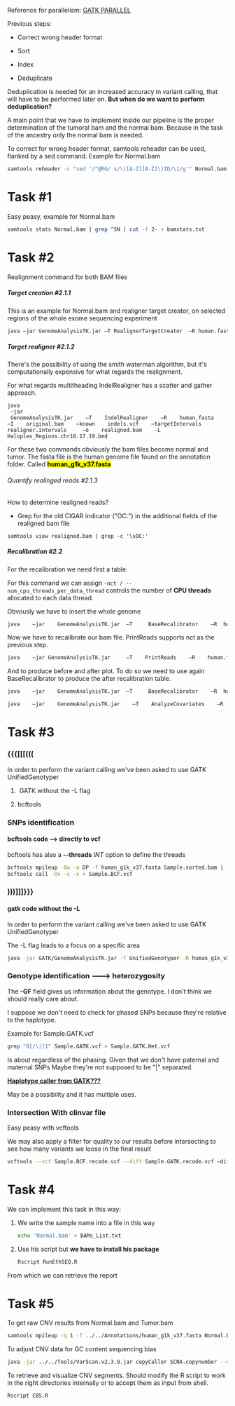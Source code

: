 Reference for parallelism:  [GATK PARALLEL](https://gatkforums.broadinstitute.org/gatk/discussion/1975/how-can-i-use-parallelism-to-make-gatk-tools-run-faster)

Previous steps:

- Correct wrong header format

- Sort

- Index

- Deduplicate

Deduplication is needed for an increased accuracy in variant calling, that will have to be performed later on. **But when do we want to perform deduplication?**



A main point that we have to implement inside our pipeline is the proper determination of the tumoral bam and the normal bam. Because in the task of the ancestry only the normal bam is needed.


To correct for wrong header format, samtools reheader can be used, flanked by a sed command. Example for Normal.bam

```bash
samtools reheader -c "sed '/^@RG/ s/\([A-Z][A-Z]\)ID/\1/g'" Normal.bam > Normal.RGcorrected.bam
```


# Task #1

Easy peasy, example for Normal.bam

```bash
samtools stats Normal.bam | grep ^SN | cut -f 2- > bamstats.txt
```

# Task #2

Realignment command for both BAM files

##### Target creation  #2.1.1

This is an example for Normal.bam and realigner target creator, on selected regions of the whole exome sequencing experiment

```bash
java –jar GenomeAnalysisTK.jar –T RealignerTargetCreator  –R human.fasta –I    Normal.bam    –known    indels.vcf –o realigner.intervals -L Haloplex_Regions.chr16.17.19.bed     
```

##### Target realigner #2.1.2

There's the possibility of using the smith waterman algorithm, but it's computationally expensive for what regards the realignment.

For what regards multitheading IndelRealigner has a scatter and gather approach.

```{bash}
java    
 –jar    
 GenomeAnalysisTK.jar    –T    IndelRealigner    –R    human.fasta    –I    original.bam    –known    indels.vcf    –targetIntervals    realigner.intervals     –o    realigned.bam    -L Haloplex_Regions.chr16.17.19.bed
```

For these two commands obviously the bam files become normal and tumor. The fasta file is the human genome file found on the annotation folder. Called **<mark>human_g1k_v37.fasta</mark>**

###### Quantify realinged reads #2.1.3

How to determine realigned reads?

- Grep for the old CIGAR indicator ("OC:") in the additional fields of the realigned bam file

```{bash}
samtools view realigned.bam | grep -c '\sOC:'
```

##### Recalibration #2.2

For the recalibration we need first a table.

For this command we can assign `-nct / --num_cpu_threads_per_data_thread`  controls the number of **CPU threads** allocated to each data thread.

Obvously we have to insert the whole genome

```bash
java    –jar    GenomeAnalysisTK.jar  –T     BaseRecalibrator    –R  human.fasta     –I  realigned.bam  –knownSites     dbsnp137.vcf       –knownSites gold.standard.indels.vcf –o    recal.table -L Haloplex_Regions.chr16.17.19.bed   
```

Now we have to recalibrate our bam file. PrintReads supports nct as the previous step.

```bash
java    –jar GenomeAnalysisTK.jar     –T    PrintReads    –R    human.fasta    –I     realigned.bam    –BQSR    recal.table    –o    recal.bam  -L Haloplex_Regions.chr16.17.19.bed
```

And to produce before and after plot. To do so we need to use again BaseRecalibrator to produce the after recalibration table.

```bash
java    –jar    GenomeAnalysisTK.jar  –T     BaseRecalibrator    –R  human.fasta     –I  realigned.bam  –knownSites     dbsnp137.vcf       –knownSites gold.standard.indels.vcf  -BQSR recal.table  –o    after_recal.table -L Haloplex_Regions.chr16.17.19.bed   
```

```bash
java    –jar    GenomeAnalysisTK.jar    –T    AnalyzeCovariates    –R    human.fasta    –before    recal.table    –after    after_recal.table    –plots    recal_plots.pdf    
```

# Task #3

### {{{[[[(((

In order to perform the variant calling we've been asked to use GATK UnifiedGenotyper

1.  GATK without the -L flag

2.  bcftools

### SNPs identification

#### bcftools code -->  directly to vcf

bcftools has also a **--threads** *INT*  option to define the threads

```bash
bcftools mpileup -Ou -a DP -f human_g1k_v37.fasta Sample.sorted.bam |
bcftools call -Ov -c -v > Sample.BCF.vcf
```
### )))]]]}}}
#### gatk code without the -L

In order to perform the variant calling we've been asked to use GATK UnifiedGenotyper

The -L flag leads to a focus on a specific area

```bash
java -jar GATK/GenomeAnalysisTK.jar -T UnifiedGenotyper -R human_g1k_v37.fasta -I Sample.sorted.bam -o Sample.GATK.vcf -L Haloplex_Regions.chr16.17.19.bed
```

### Genotype identification ---> heterozygosity

The **-GF** field gives us information about the genotype. I don't think we should really care about.

I suppose we don't need to check for phased SNPs because they're relative to the haplotype.

Example for Sample.GATK.vcf

```bash
grep "0[/\|]1" Sample.GATK.vcf > Sample.GATK.Het.vcf
```

Is about regardless of the phasing. Given that we don't have paternal and maternal SNPs Maybe they're not supposed to be "|" separated.

<u>**Haplotype caller from GATK???**</u>

May be a possibility and it has multiple uses.



### Intersection With clinvar file

Easy peasy with vcftools

We may also apply a filter for quality to our results before intersecting to see how many variants we loose in the final result

```bash
vcftools --vcf Sample.BCF.recode.vcf --diff Sample.GATK.recode.vcf –diff-site
```

# Task #4

We can implement this task in this way:

1. We write the sample name into a file in this way 
   
   ```bash
   echo 'Normal.bam' > BAMs_List.txt
   ```

2. Use his script but **we have to install his package**
   
   ```bash
   Rscript RunEthSEQ.R
   ```

From which we can retrieve the report

# Task #5
To get raw CNV results from Normal.bam and Tumor.bam
```bash
samtools mpileup -q 1 -f ../../Annotations/human_g1k_v37.fasta Normal.bam Tumor.bam | java -jar ../../Tools/VarScan.v2.3.9.jar copynumber --output-file SCNA --mpileup 1
```

To adjust CNV data for GC content sequencing bias
```bash
java -jar ../../Tools/VarScan.v2.3.9.jar copyCaller SCNA.copynumber --output-file SCNA.copynumber.called
```

To retrieve and visualize CNV segments. Should modify the R script to work in the right directories internally or to 
accept them as input from shell.
```bash
Rscript CBS.R
```

